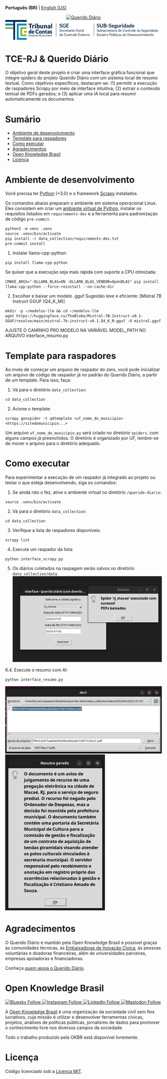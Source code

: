 **Português (BR)** | [English (US)](/docs/README-en-US.md)

<p align="center">
  <a href="https://queridodiario.ok.org.br/sobre" target="_blank"> <img alt="Querido Diário" src="./images/querido-diario-logo.png" width="200">
 <a href="https://www.tcerj.tc.br/portalnovo/" target="_blank"> <img alt="tcerj" src="./images/tcerj.jpeg">
  </a>
</p>

# TCE-RJ & Querido Diário
O objetivo geral deste projeto é criar uma interface gráfica funcional que integre spiders do projeto Querido Diário com um sistema local de resumo textual. Como objetivos específicos, destacam-se: (1) permitir a execução de raspadores Scrapy por meio de interface intuitiva; (2) extrair o conteúdo textual de PDFs gerados; e (3) aplicar uma IA local para resumir automaticamente os documentos.  

# Sumário
- [Ambiente de desenvolvimento](#ambiente-de-desenvolvimento)
- [Template para raspadores](#template-para-raspadores)
- [Como executar](#como-executar)
- [Agradecimentos](#agradecimentos)
- [Open Knowledge Brasil](#open-knowledge-brasil)
- [Licença](#licença)

# Ambiente de desenvolvimento
Você precisa ter [Python](https://docs.python.org/3/) (+3.0) e o framework [Scrapy](https://scrapy.org) instalados. 

Os comandos abaixo preparam o ambiente em sistema operacional Linux. Eles consistem em criar um [ambiente virtual de Python](https://docs.python.org/pt-br/3/library/venv.html), instalar os requisitos listados em `requirements-dev` e a ferramenta para padronização de código `pre-commit`.

``` console
python3 -m venv .venv
source .venv/bin/activate
pip install -r data_collection/requirements-dev.txt
pre-commit install
```
1. Instalar llama-cpp-python:
``` console
pip install llama-cpp-python
```
Se quiser que a execução seja mais rápida com suporte a CPU otimizada:
```console
CMAKE_ARGS="-DLLAMA_BLAS=ON -DLLAMA_BLAS_VENDOR=OpenBLAS" pip install llama-cpp-python --force-reinstall --no-cache-dir
```
2. Escolher e baixar um modelo .gguf
Sugestão leve e eficiente: [Mistral 7B Instruct GGUF (Q4_K_M)]
```console
mkdir -p ~/modelos-llm && cd ~/modelos-llm
wget https://huggingface.co/TheBloke/Mistral-7B-Instruct-v0.1-GGUF/resolve/main/mistral-7b-instruct-v0.1.Q4_K_M.gguf -O mistral.gguf
```
AJUSTE O CAMINHO PRO MODELO NA VARIÁVEL MODEL_PATH NO ARQUIVO interface_resumo.py

# Template para raspadores

Ao invés de começar um arquivo de raspador do zero, você pode inicializar um arquivo de código de raspador já no padrão do Querido Diário, a partir de um template. Para isso, faça: 

1. Vá para o diretório `data_collection`:
```console
cd data_collection
```
2. Acione o template:
```console
scrapy genspider -t qdtemplate <uf_nome_do_municipio> <https://sitedomunicipio...>
```

Um arquivo `uf_nome_do_municipio.py` será criado no diretório `spiders`, com alguns campos já preenchidos. O diretório é organizado por UF, lembre-se de mover o arquivo para o diretório adequado.

# Como executar
Para experimentar a execução de um raspador já integrado ao projeto ou testar o que esteja desenvolvendo, siga os comandos: 

1. Se ainda não o fez, ative o ambiente virtual no diretório `/querido-diario`:
``` console
source .venv/bin/activate
```
2. Vá para o diretório `data_collection`:
```console
cd data_collection
```
3. Verifique a lista de raspadores disponíveis:
```console
scrapy list
```
4. Execute um raspador da lista:
```console
python interface_scrapy.py
```
5. Os diários coletados na raspagem serão salvos no diretório `data_collection/data`
    <img alt="raspador" src="./images/raspador.png">

6.4. Execute o resumo com AI:
```console
python interface_resumo.py 
```
<img alt="resumo" src="./images/resumo.png">
<img alt="resumo2" src="./images/resumo2.png">

# Agradecimentos
O Querido Diário é mantido pela Open Knowledge Brasil e possível graças às comunidades técnicas, às [Embaixadoras de Inovação Cívica](https://embaixadoras.ok.org.br/), às pessoas voluntárias e doadoras financeiras, além de universidades parceiras, empresas apoiadoras e financiadoras.

Conheça [quem apoia o Querido Diário](https://queridodiario.ok.org.br/apoie#quem-apoia).

# Open Knowledge Brasil
<p>
  <a href="https://bsky.app/profile/ok.org.br" target="_blank">
    <img alt="Bluesky Follow" src="https://img.shields.io/badge/Bluesky-_-0285FF?style=for-the-badge&logo=bluesky">
  </a>
  <a href="https://www.instagram.com/openknowledgebrasil/" target="_blank">
    <img alt="Instagram Follow" src="https://img.shields.io/badge/Instagram-_-red?style=for-the-badge&logo=instagram">
  </a>
  <a href="https://www.linkedin.com/company/open-knowledge-brasil" target="_blank">
    <img alt="LinkedIn Follow" src="https://img.shields.io/badge/LinkedIn-_-9cf?style=for-the-badge&logo=linkedin">
  </a> 
  <a href="https://mastodon.social/@okbr" target="_blank">
    <img alt="Mastodon Follow" src="https://img.shields.io/badge/mastodon-_-6364FF?style=for-the-badge&logo=mastodon">
  </a>
</p>

A [Open Knowledge Brasil](https://ok.org.br/) é uma organização da sociedade civil sem fins lucrativos, cuja missão é utilizar e desenvolver ferramentas cívicas, projetos, análises de políticas públicas, jornalismo de dados para promover o conhecimento livre nos diversos campos da sociedade. 

Todo o trabalho produzido pela OKBR está disponível livremente.

# Licença

Código licenciado sob a [Licença MIT](LICENSE.md).
